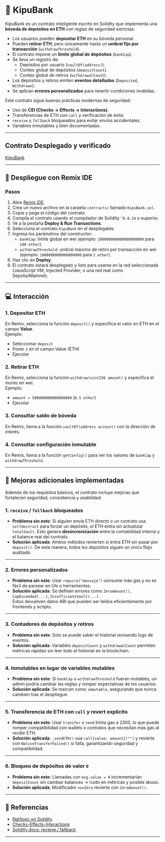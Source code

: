 # 🏦 KipuBank

KipuBank es un contrato inteligente escrito en Solidity que implementa una **bóveda de depósitos en ETH** con reglas de seguridad estrictas:

- Los usuarios pueden **depositar ETH** en su bóveda personal.
- Pueden **retirar ETH**, pero únicamente hasta un **umbral fijo por transacción** (`withdrawThreshold`).
- El contrato impone un **límite global de depósitos** (`bankCap`).
- Se lleva un registro de:
  - Depósitos por usuario (`vaultOf(address)`).
  - Conteo global de depósitos (`depositCount`).
  - Conteo global de retiros (`withdrawalCount`).
- Los depósitos y retiros emiten **eventos detallados** (`Deposited`, `Withdrawn`).
- Se aplican **errores personalizados** para revertir condiciones inválidas.

Este contrato sigue buenas prácticas modernas de seguridad:
- Uso de **CEI (Checks → Effects → Interactions)**.
- Transferencias de ETH con `call` y verificación de éxito.
- `receive` y `fallback` bloqueados para evitar envíos accidentales.
- Variables inmutables y bien documentadas.

---

## Contrato Desplegado y verificado

[KipuBank](https://sepolia.etherscan.io/address/0x410d03BEE80Db06c8373dB08Df09cAB3D4F334A4#code)

---

## 🚀 Despliegue con Remix IDE

### Pasos

1. Abre [Remix IDE](https://remix.ethereum.org/).  
2. Crea un nuevo archivo en la carpeta `contracts/` llamado `KipuBank.sol`.  
3. Copia y pega el código del contrato.  
4. Compila el contrato usando el compilador de Solidity `^0.8.24` o superior.  
5. Ve a la pestaña **Deploy & Run Transactions**.  
6. Selecciona el contrato `KipuBank` en el desplegable.  
7. Ingresa los parámetros del constructor:  
   - `bankCap`: límite global en wei (ejemplo: `100000000000000000000` para `100 ether`).  
   - `withdrawThreshold`: umbral máximo de retiro por transacción en wei (ejemplo: `1000000000000000000` para `1 ether`).  
8. Haz clic en **Deploy**.  
9. El contrato estará desplegado y listo para usarse en la red seleccionada (JavaScript VM, Injected Provider, o una red real como Sepolia/Mainnet).  

---

## 💻 Interacción

### 1. Depositar ETH
En Remix, selecciona la función `deposit()` y especifica el valor en ETH en el campo **Value**.  
Ejemplo:  
- Seleccionar `deposit`  
- Poner `2` en el campo Value (ETH)  
- Ejecutar  

### 2. Retirar ETH
En Remix, selecciona la función `withdraw(uint256 amount)` y especifica el monto en wei.  
Ejemplo:  
- `amount = 500000000000000000` (`0.5 ether`)  
- Ejecutar  

### 3. Consultar saldo de bóveda
En Remix, llama a la función `vaultOf(address account)` con la dirección de interés.  

### 4. Consultar configuración inmutable
En Remix, llama a la función `getConfig()` para ver los valores de `bankCap` y `withdrawThreshold`.  

---

## 🔧 Mejoras adicionales implementadas

Además de los requisitos básicos, el contrato incluye mejoras que fortalecen seguridad, consistencia y usabilidad.  

### 1. `receive` / `fallback` bloqueados
- **Problema sin esto**: Si alguien envía ETH directo o un contrato usa `selfdestruct` para forzar un depósito, el ETH entra sin actualizar `totalVault`. Esto genera **desincronización** entre la contabilidad interna y el balance real del contrato.
- **Solución aplicada**: Ambos métodos revierten si entra ETH sin pasar por `deposit()`. De esta manera, todos los depósitos siguen un único flujo auditado.

---

### 2. Errores personalizados
- **Problema sin esto**: Usar `require("mensaje")` consume más gas y no es fácil de parsear en UIs o herramientas.
- **Solución aplicada**: Se definen errores como `ZeroAmount()`, `CapExceeded(...)`, `InsufficientVault(...)`.  
  Estos devuelven datos ABI que pueden ser leídos eficientemente por frontends y scripts.

---

### 3. Contadores de depósitos y retiros
- **Problema sin esto**: Solo se puede saber el historial revisando logs de eventos.  
- **Solución aplicada**: Variables `depositCount` y `withdrawalCount` permiten métricas rápidas sin leer todo el historial en la blockchain.

---

### 4. Inmutables en lugar de variables mutables
- **Problema sin esto**: Si `bankCap` o `withdrawThreshold` fueran mutables, un admin podría cambiar las reglas y romper expectativas de los usuarios.
- **Solución aplicada**: Se marcan como `immutable`, asegurando que nunca cambien tras el despliegue.

---

### 5. Transferencia de ETH con `call` y revert explícito
- **Problema sin esto**: Usar `transfer` o `send` limita gas a 2300, lo que puede romper compatibilidad con wallets o contratos que necesitan más gas al recibir ETH.
- **Solución aplicada**: `_sendETH()` usa `call{value: amount}("")` y revierte con `NativeTransferFailed()` si falla, garantizando seguridad y compatibilidad.

---

### 6. Bloqueo de depósitos de valor `0`
- **Problema sin esto**: Llamadas con `msg.value = 0` incrementarían `depositCount` sin cambiar balances → ruido en métricas y posible abuso.  
- **Solución aplicada**: Modificador `nonZero` revierte con `ZeroAmount()`.

---

## 📖 Referencias
- [NatSpec en Solidity](https://docs.soliditylang.org/en/latest/natspec-format.html)  
- [Checks-Effects-Interactions](https://solidity-by-example.org/hacks/re-entrancy/)  
- [Solidity docs: receive / fallback](https://docs.soliditylang.org/en/latest/contracts.html#receive-ether-function)

---
